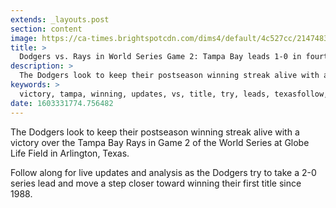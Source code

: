 ```yaml
--- 
extends: _layouts.post 
section: content 
image: https://ca-times.brightspotcdn.com/dims4/default/4c527cc/2147483647/strip/true/crop/3404x1787+0+0/resize/1200x630!/quality/90/?url=https%3A%2F%2Fcalifornia-times-brightspot.s3.amazonaws.com%2Fe3%2F8d%2Fbd8b20a6417e92a0c66e4049a17b%2Fla-photos-1staff-636113-sp-dodgers-4-rcg.JPG 
title: > 
  Dodgers vs. Rays in World Series Game 2: Tampa Bay leads 1-0 in fourth 
description: > 
  The Dodgers look to keep their postseason winning streak alive with a victory over the Tampa Bay Rays in Game 2 of the World Series at Globe Life Field in Arlington, Texas.Follow along for live updates and analysis as the Dodgers try to take a 2-0 series lead and move a step closer toward winning their first title since 1988. 
keywords: > 
  victory, tampa, winning, updates, vs, title, try, leads, texasfollow, fourth, dodgers, series, game, world, rays, bay 
date: 1603331774.756482 
--- 
```

<div><p>The Dodgers look to keep their postseason winning streak alive with a victory over the Tampa Bay Rays in Game 2 of the World Series at Globe Life Field in Arlington, Texas.</p><p>Follow along for live updates and analysis as the Dodgers try to take a 2-0 series lead and move a step closer toward winning their first title since 1988.</p></div>